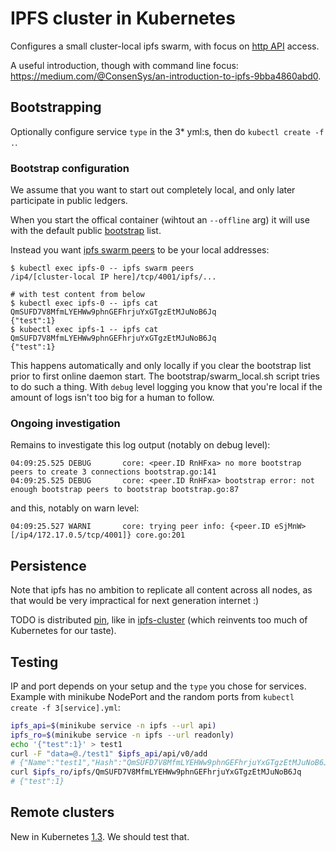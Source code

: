 
# IPFS cluster in Kubernetes

Configures a small cluster-local ipfs swarm, with focus on [http API](https://github.com/ipfs/http-api-spec) access.

A useful introduction, though with command line focus: https://medium.com/@ConsenSys/an-introduction-to-ipfs-9bba4860abd0.

## Bootstrapping

Optionally configure service `type` in the 3* yml:s, then do
`kubectl create -f .`.

### Bootstrap configuration

We assume that you want to start out completely local, and only later participate in public ledgers.

When you start the offical container (wihtout an `--offline` arg)
it will use with the default public [bootstrap](https://ipfs.io/docs/commands/#ipfs-bootstrap) list.

Instead you want [ipfs swarm peers](https://ipfs.io/docs/commands/#ipfs-swarm-peers) to be your local addresses:
```
$ kubectl exec ipfs-0 -- ipfs swarm peers
/ip4/[cluster-local IP here]/tcp/4001/ipfs/...

# with test content from below
$ kubectl exec ipfs-0 -- ipfs cat QmSUFD7V8MfmLYEHWw9phnGEFhrjuYxGTgzEtMJuNoB6Jq
{"test":1}
$ kubectl exec ipfs-1 -- ipfs cat QmSUFD7V8MfmLYEHWw9phnGEFhrjuYxGTgzEtMJuNoB6Jq
{"test":1}
```

This happens automatically and only locally if you clear the bootstrap list prior to first online daemon start.
The bootstrap/swarm_local.sh script tries to do such a thing.
With `debug` level logging you know that you're local if the amount of logs isn't too big for a human to follow.

### Ongoing investigation

Remains to investigate this log output (notably on debug level):
```
04:09:25.525 DEBUG       core: <peer.ID RnHFxa> no more bootstrap peers to create 3 connections bootstrap.go:141
04:09:25.525 DEBUG       core: <peer.ID RnHFxa> bootstrap error: not enough bootstrap peers to bootstrap bootstrap.go:87
```
and this, notably on warn level:
```
04:09:25.527 WARNI       core: trying peer info: {<peer.ID eSjMnW> [/ip4/172.17.0.5/tcp/4001]} core.go:201
```

## Persistence

Note that ipfs has no ambition to replicate all content across all nodes,
as that would be very impractical for next generation internet :)

TODO is distributed [pin](https://www.reddit.com/r/ipfs/comments/69l1y8/does_ipfs_add_automatically_pin/),
like in [ipfs-cluster](https://github.com/ipfs/ipfs-cluster) (which reinvents too much of Kubernetes for our taste).

## Testing

IP and port depends on your setup and the `type` you chose for services. Example with minikube NodePort and the random ports from `kubectl create -f 3[service].yml`:

```bash
ipfs_api=$(minikube service -n ipfs --url api)
ipfs_ro=$(minikube service -n ipfs --url readonly)
echo '{"test":1}' > test1
curl -F "data=@./test1" $ipfs_api/api/v0/add
# {"Name":"test1","Hash":"QmSUFD7V8MfmLYEHWw9phnGEFhrjuYxGTgzEtMJuNoB6Jq"}
curl $ipfs_ro/ipfs/QmSUFD7V8MfmLYEHWw9phnGEFhrjuYxGTgzEtMJuNoB6Jq
# {"test":1}
```

## Remote clusters

New in Kubernetes [1.3](http://blog.kubernetes.io/2016/07/kubernetes-1.3-bridging-cloud-native-and-enterprise-workloads.html). We should test that.
